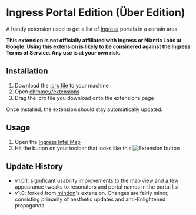 Ingress Portal Edition (Über Edition)
======================

A handy extension used to get a list of [Ingress](http://ingress.com) portals in a certain area.

**This extension is not officially affiliated with Ingress or Niantic Labs at Google. Using this extension is likely to be considered against the Ingress Terms of Service. Any use is at your own risk.**

Installation
-------------------

1. Download the [.crx file](https://raw.github.com/clamburger/ingress-portal-finder/master/build/ingress-portal-finder.crx) to your machine
2. Open [chrome://extensions](chrome://extensions)
3. Drag the .crx file you download onto the extensions page

Once installed, the extension should stay automatically updated.

Usage
----------------------
1. Open the [Ingress Intel Map](http://ingress.com/intel)
2. Hit the button on your toolbar that looks like this ![Extension button](https://raw.github.com/clamburger/ingress-portal-finder/master/icons/16.png)

Update History
-------------------
* v1.0.1: significant usability improvements to the map view and a few appearance tweaks to resonators and portal names in the portal list
* v1.0: forked from [mindon](https://github.com/mindon/ingress-portals-finder)'s extension. Changes are fairly minor, consisting primarily of aesthetic updates and anti-Enlightened propaganda.